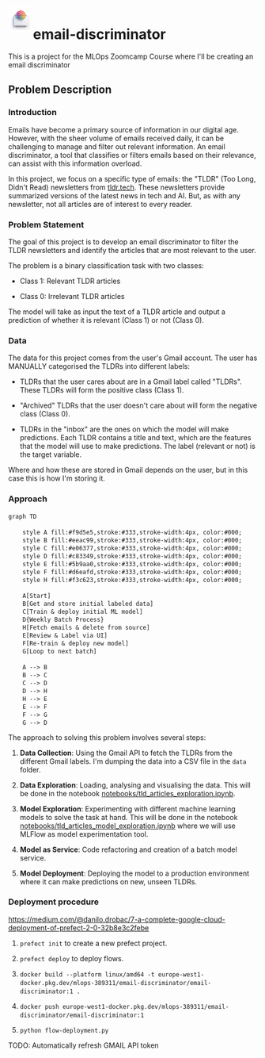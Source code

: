 
<img align="left" width="50" height="50" src="./images/email-discriminator.png" alt="email-discriminator">

# email-discriminator

This is a project for the MLOps Zoomcamp Course where I'll be creating an email discriminator

## Problem Description

### Introduction

Emails have become a primary source of information in our digital age. However, with the sheer volume of emails received daily, it can be challenging to manage and filter out relevant information. An email discriminator, a tool that classifies or filters emails based on their relevance, can assist with this information overload.

In this project, we focus on a specific type of emails: the "TLDR" (Too Long, Didn't Read) newsletters from [tldr.tech](https://tldr.tech/). These newsletters provide summarized versions of the latest news in tech and AI. But, as with any newsletter, not all articles are of interest to every reader.

### Problem Statement

The goal of this project is to develop an email discriminator to filter the TLDR newsletters and identify the articles that are most relevant to the user.

The problem is a binary classification task with two classes:

* Class 1: Relevant TLDR articles

* Class 0: Irrelevant TLDR articles

The model will take as input the text of a TLDR article and output a prediction of whether it is relevant (Class 1) or not (Class 0).

### Data

The data for this project comes from the user's Gmail account. The user has MANUALLY categorised the TLDRs into different labels:

* TLDRs that the user cares about are in a Gmail label called "TLDRs". These TLDRs will form the positive class (Class 1).

* "Archived" TLDRs that the user doesn't care about will form the negative class (Class 0).

* TLDRs in the "inbox" are the ones on which the model will make predictions.
Each TLDR contains a title and text, which are the features that the model will use to make predictions. The label (relevant or not) is the target variable.

Where and how these are stored in Gmail depends on the user, but in this case this is how I'm storing it.

### Approach

```mermaid
graph TD

    style A fill:#f9d5e5,stroke:#333,stroke-width:4px, color:#000;
    style B fill:#eeac99,stroke:#333,stroke-width:4px, color:#000;
    style C fill:#e06377,stroke:#333,stroke-width:4px, color:#000;
    style D fill:#c83349,stroke:#333,stroke-width:4px, color:#000;
    style E fill:#5b9aa0,stroke:#333,stroke-width:4px, color:#000;
    style F fill:#d6eafd,stroke:#333,stroke-width:4px, color:#000;
    style H fill:#f3c623,stroke:#333,stroke-width:4px, color:#000;

    A[Start]
    B[Get and store initial labeled data]
    C[Train & deploy initial ML model]
    D{Weekly Batch Process}
    H[Fetch emails & delete from source]
    E[Review & Label via UI]
    F[Re-train & deploy new model]
    G[Loop to next batch]

    A --> B
    B --> C
    C --> D
    D --> H
    H --> E
    E --> F
    F --> G
    G --> D
```

The approach to solving this problem involves several steps:

1. **Data Collection**: Using the Gmail API to fetch the TLDRs from the different Gmail labels. I'm dumping the data into a CSV file in the `data` folder.

2. **Data Exploration**: Loading, analysing and visualising the data. This will be done in the notebook [notebooks/tld_articles_exploration.ipynb](notebooks/tld_articles_exploration.ipynb).

3. **Model Exploration**: Experimenting with different machine learning models to solve the task at hand. This will be done in the notebook [notebooks/tld_articles_model_exploration.ipynb](notebooks/tld_articles_model_exploration.ipynb) where we will use MLFlow as model experimentation tool.

4. **Model as Service**: Code refactoring and creation of a batch model service.

5. **Model Deployment**: Deploying the model to a production environment where it can make predictions on new, unseen TLDRs.


### Deployment procedure

https://medium.com/@danilo.drobac/7-a-complete-google-cloud-deployment-of-prefect-2-0-32b8e3c2febe

1. `prefect init` to create a new prefect project.

2. `prefect deploy` to deploy flows.

3. `docker build --platform linux/amd64 -t europe-west1-docker.pkg.dev/mlops-389311/email-discriminator/email-discriminator:1 .`

4. `docker push europe-west1-docker.pkg.dev/mlops-389311/email-discriminator/email-discriminator:1`

5. `python flow-deployment.py`

TODO: Automatically refresh GMAIL API token
